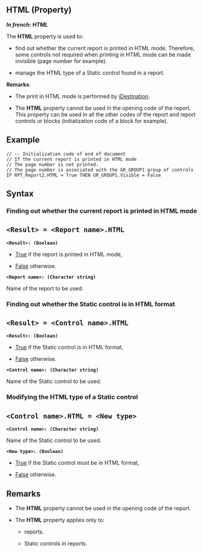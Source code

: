 
## HTML (Property)

***In french: HTML***
	



<a name="XUse"></a>
<a name="Use"></a>
<a name="description"></a>
The **HTML** property is used to: 

- find out whether the current report is printed in HTML mode. Therefore, some controls not required when printing in HTML mode can be made invisible (page number for example).

- manage the HTML type of a Static control found in a report.




**Remarks**:

- The print in HTML mode is performed by [iDestination](../WDLang5/3046074.md).

- The **HTML** property cannot be used in the opening code of the report. This property can be used in all the other codes of the report and report controls or blocks (initialization code of a block for example).







<a name="Example1"></a>
<a name="sample_code"></a>

## Example


```wl
// -- Initialization code of end of document
// If the current report is printed in HTML mode
// The page number is not printed. 
// The page number is associated with the GR_GROUP1 group of controls
IF RPT_Report2.HTML = True THEN GR_GROUP1.Visible = False
```

<a name="XSYNTAX"></a>
<a name="SYNTAX1"></a>

## Syntax

### Finding out whether the current report is printed in HTML mode

`<Result> = <Report name>.HTML`
---

**`<Result>: (Boolean)`**



- <u><u><u><u>True</u></u></u></u> if the report is printed in HTML mode, 

- <u><u><u><u>False</u></u></u></u> otherwise.




**`<Report name>: (Character string)`**

Name of the report to be used.  


<a name="SYNTAX2"></a>

### Finding out whether the Static control is in HTML format

`<Result> = <Control name>.HTML`
---

**`<Result>: (Boolean)`**



- <u><u><u><u>True</u></u></u></u> if the Static control is in HTML format, 

- <u><u><u><u>False</u></u></u></u> otherwise.




**`<Control name>: (Character string)`**

Name of the Static control to be used.  




<a name="SYNTAX3"></a>

### Modifying the HTML type of a Static control

`<Control name>.HTML = <New type>`
---

**`<Control name>: (Character string)`**

Name of the Static control to be used. 

**`<New type>: (Boolean)`**



- <u><u><u><u>True</u></u></u></u> if the Static control must be in HTML format, 

- <u><u><u><u>False</u></u></u></u> otherwise.






<a name="NOTE0"></a>
<a name="NOTE0_1"></a>

## Remarks


- The **HTML** property cannot be used in the opening code of the report.

- The **HTML** property applies only to: 

	- reports. 

	- Static controls in reports.








